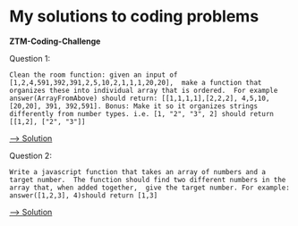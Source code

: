 # My solutions to coding problems

**ZTM-Coding-Challenge**

Question 1: 

`Clean the room function: given an input of [1,2,4,591,392,391,2,5,10,2,1,1,1,20,20], 
make a function that organizes these into individual array that is ordered. 
For example answer(ArrayFromAbove) should return: [[1,1,1,1],[2,2,2], 4,5,10,[20,20], 391, 392,591].
Bonus: Make it so it organizes strings differently from number types. i.e. [1, "2", "3", 2] should return [[1,2], ["2", "3"]]`

[--> Solution](ztm-coding-challenge-6/question1-solution.js)


Question 2: 

`Write a javascript function that takes an array of numbers and a target number. 
The function should find two different numbers in the array that, when added together, 
give the target number. For example: answer([1,2,3], 4)should return [1,3]`

[--> Solution](ztm-coding-challenge-6/question2-solution.js)
